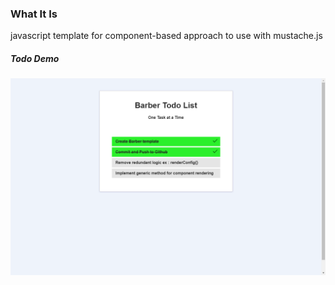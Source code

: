 ### What It Is
javascript template for component-based approach to use with mustache.js

##### Todo Demo 
![Todo Demo](/demo.png?raw=true "Todo List")
